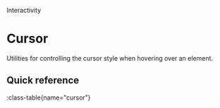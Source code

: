 <span text-primary fw-600>Interactivity</span>

# Cursor

Utilities for controlling the cursor style when hovering over an element.

## Quick reference

:class-table{name="cursor"}
